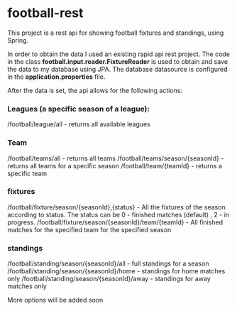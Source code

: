 # football-rest

This project is a rest api for showing football fixtures and standings, using Spring.

In order to obtain the data I used an existing rapid api rest project.
The code in the class **football.input.reader.FixtureReader** is used to obtain and save the data to my database using JPA.
The database datasource is configured in the **application.properties** file.

After the data is set, the api allows for the following actions:

### Leagues (a specific season of a league):
/football/league/all - returns all available leagues 

### Team 
/football/teams/all - returns all teams
/football/teams/season/{seasonId} - returns all teams for a specific season
/football/team/{teamId} - returns a specific team

### fixtures
/football/fixture/season/{seasonId},{status} - All the fixtures of the season according to status.
    The status can be 0 - finished matches (default) , 2 - in progress.
/football/fixture/season/{seasonId}/team/{teamId} - All finished matches for the specified team for the specified season

### standings
/football/standing/season/{seasonId}/all - full standings for a season
/football/standing/season/{seasonId}/home - standings for home matches only
/football/standing/season/{seasonId}/away - standings for away matches only

More options will be added soon
